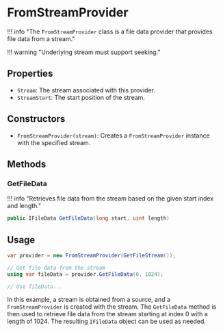 ﻿# FromStreamProvider

!!! info "The `FromStreamProvider` class is a file data provider that provides file data from a stream."

!!! warning "Underlying stream must support seeking."

## Properties

- `Stream`: The stream associated with this provider.
- `StreamStart`: The start position of the stream.

## Constructors

- `FromStreamProvider(stream)`: Creates a `FromStreamProvider` instance with the specified stream.

## Methods

### GetFileData

!!! info "Retrieves file data from the stream based on the given start index and length."

```csharp
public IFileData GetFileData(long start, uint length)
```

## Usage

```csharp
var provider = new FromStreamProvider(GetFileStream());

// Get file data from the stream
using var fileData = provider.GetFileData(0, 1024);

// Use fileData...
```

In this example, a stream is obtained from a source, and a `FromStreamProvider` is created with the stream. 
The `GetFileData` method is then used to retrieve file data from the stream starting at index 0 with a length of 1024. 
The resulting `IFileData` object can be used as needed.